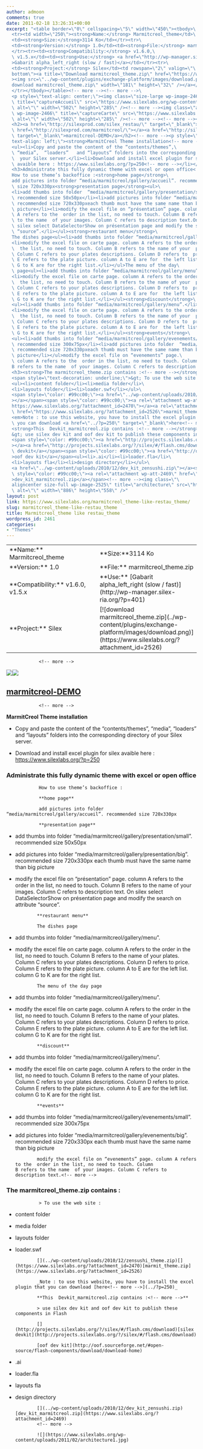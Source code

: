 ```yaml
---
author: admoon
comments: true
date: 2011-02-18 13:26:31+00:00
excerpt: "<table border=\"0\" cellspacing=\"5\" width=\"450\"><tbody>\
  <tr><td width=\"250\"><strong>Name:</strong> Marmitcreol_theme</td>\
  <td><strong>Size:</strong>3114 Ko</td></tr><tr>\
  <td><strong>Version:</strong> 1.0</td><td><strong>File:</strong> marmitcreol_theme.zip</td>\
  </tr><tr><td><strong>Compatibility:</strong> v1.6.0,\
  \ v1.5.x</td><td><strong>Use:</strong> <a href=\"http://wp-manager.silex-ria.org/?p=401\"\
  >Gabarit alpha_left_right (slow / fast)</a></td></tr><tr>\
  <td><strong>Project:</strong> Silex</td><td rowspan=\"2\" valign=\"\
  bottom\"><a title=\"Download marmitcreol_theme.zip\" href=\"https://www.silexlabs.org/?attachment_id=2526\"\
  ><img src=\"../wp-content/plugins/exchange-platform/images/download.png\" alt=\"\
  download marmitcreol_theme.zip\" width=\"181\" height=\"32\" /></a></td>\
  </tr></tbody></table><!-- more --><!-- more -->\
  <p style=\"text-align: center;\"><img class=\"size-large wp-image-2465 aligncenter\"\
  \ title=\"captureAccueil\" src=\"https://www.silexlabs.org/wp-content/uploads/2011/02/captureAccueil-copie1-1024x582.jpg\"\
  \ alt=\"\" width=\"502\" height=\"285\" /><!-- more --><img class=\"aligncenter size-large\
  \ wp-image-2466\" title=\"captureCarte\" src=\"https://www.silexlabs.org/wp-content/uploads/2011/02/captureCarte-copie1-1024x582.jpg\"\
  \ alt=\"\" width=\"502\" height=\"285\" /><!-- more --><!-- more --><!-- more --></p>\
  <h2><a href=\"http://silexprod.com/silex_restau/\" target=\"_blank\"></a><a\
  \ href=\"http://silexprod.com/marmitcreol/\"></a><a href=\"http://silexprod.com/marmitcreol/\"\
  \ target=\"_blank\">marmitcreol-DEMO</a></h2><!-- more --><p style=\"\
  text-align: left;\"><strong>MarmitCreol Theme installation<!-- more --></strong></p>\
  <ul><li>Copy and paste the content of the “contents/themes”,\
  \ “media”,  “loaders”   and “layouts” folders into the corresponding directory of\
  \  your Silex server.</li><li>Download and install excel plugin for silex\
  \ avaible here : https://www.silexlabs.org/?p=250<!-- more --></li></ul>\
  <h3>Administrate this fully dynamic theme with excel or open office<!-- more --></h3>\
  How to use theme’s backoffice :<strong>home page</strong>\
  add pictures into folder “media/marmitcreol/gallery/accueil”. recommended\
  \ size 720x330px<strong>presentation page</strong><ul>\
  <li>add thumbs into folder  “media/marmitcreol/gallery/presentation/small”.\
  \ recommended size 50x50px</li><li>add pictures into folder “media/marmitcreol/gallery/presentation/big”.\
  \ recommended size 720x330pxeach thumb must have the same name than big\
  \ picture</li><li>modify the excel file on “présentation” page. column\
  \ A refers to the  order in the list, no need to touch. Column B refers\
  \ to the name  of your images. Column C refers to description text.On\
  \ silex select DataSelectorShow on présentation page and modify the search on attribute\
  \ “source”.</li></ul><strong>restaurant menu</strong>\
  The dishes page<ul><li>add thumbs into folder “media/marmitcreol/gallery/menu”.</li>\
  <li>modify the excel file on carte page. column A refers to the order in\
  \  the list, no need to touch. Column B refers to the name of your  plates.\
  \ Column C refers to your plates descriptions. Column D refers to  price. Column\
  \ E refers to the plate picture. column A to E are for  the left list. column\
  \ G to K are for the right list.</li></ul>The menu of the day\
  \ page<ul><li>add thumbs into folder “media/marmitcreol/gallery/menu”.</li>\
  <li>modify the excel file on carte page. column A refers to the order in\
  \  the list, no need to touch. Column B refers to the name of your  plates.\
  \ Column C refers to your plates descriptions. Column D refers to  price. Column\
  \ E refers to the plate picture. column A to E are for  the left list. column\
  \ G to K are for the right list.</li></ul><strong>discount</strong>\
  <ul><li>add thumbs into folder “media/marmitcreol/gallery/menu”.</li>\
  <li>modify the excel file on carte page. column A refers to the order in\
  \  the list, no need to touch. Column B refers to the name of your  plates.\
  \ Column C refers to your plates descriptions. Column D refers to  price. Column\
  \ E refers to the plate picture. column A to E are for  the left list. column\
  \ G to K are for the right list.</li></ul><strong>events</strong>\
  <ul><li>add thumbs into folder “media/marmitcreol/gallery/evenements/small”.\
  \ recommended size 300x75px</li><li>add pictures into folder  “media/marmitcreol/gallery/evenements/big”.\
  \ recommended size 720x330pxeach thumb must have the same name than big\
  \ picture</li></ul>modify the excel file on “evenements” page.\
  \ column A refers to the  order in the list, no need to touch. Column \
  B refers to the name  of your images. Column C refers to description text.<!-- more -->\
  <h3><strong>The marmitcreol_theme.zip contains :<!-- more --></strong></h3>\
  <span style=\"text-decoration: underline;\">&gt; To use the web site :</span>\
  <ul><li>content folder</li><li>media folder</li>\
  <li>layouts folder</li><li>loader.swf</li></ul>\
  <span style=\"color: #99cc00;\"><a href=\"../wp-content/uploads/2010/12/zensushi_theme.zip\"\
  ></a></span><span style=\"color: #99cc00;\"><a rel=\"attachment wp-att-2470\" href=\"\
  https://www.silexlabs.org/?attachment_id=2470\"></a><a rel=\"attachment wp-att-2526\"\
  \ href=\"https://www.silexlabs.org/?attachment_id=2526\">marmit_theme.zip</a></span>\
  <em>Note : to use this website, you have to install the excel plugin that\
  \ you can download <a href=\"../?p=250\" target=\"_blank\">here<!-- more --></a></em>\
  <strong>This  Devkit_marmitcreol.zip contains :<!-- more --></strong>\
  &gt; use silex dev kit and oof dev kit to publish these components in Flash\
  <span style=\"color: #99cc00;\"><a href=\"http://projects.silexlabs.org/?/silex/#/flash.cms/download\"\
  ></a><a href=\"http://projects.silexlabs.org/?/silex/#/flash.cms/download\">silex\
  \ devkit</a></span><span style=\"color: #99cc00;\"><a href=\"http://oof.sourceforge.net/#open-source/flash-components/download/download-home\"\
  >oof dev kit</a></span><ul><li>.ai</li><li>loader.fla</li>\
  <li>layouts fla</li><li>design directory</li></ul>\
  <a href=\"../wp-content/uploads/2010/12/dev_kit_zensushi.zip\"></a><span\
  \ style=\"color: #99cc00;\"><a rel=\"attachment wp-att-2469\" href=\"https://www.silexlabs.org/?attachment_id=2469\"\
  >dev_kit_marmitcreol.zip</a></span><!-- more --><img class=\"\
  aligncenter size-full wp-image-2525\" title=\"architecture\" src=\"https://www.silexlabs.org/wp-content/uploads/2011/02/architecture1.jpg\"\
  \ alt=\"\" width=\"886\" height=\"558\" />"
layout: post
link: https://www.silexlabs.org/marmitcreol_theme-like-restau_theme/
slug: marmitcreol_theme-like-restau_theme
title: Marmitcreol_theme like restau_theme
wordpress_id: 2461
categories:
- "Themes"
---
```


<table cellspacing="5" border="0" width="450" >
				<tbody >
				<tr >

<td width="250" >**Name:** Marmitcreol_theme
</td>

<td >**Size:**3114 Ko
</td>
				</tr>
				<tr >

<td >**Version:** 1.0
</td>

<td >**File:** marmitcreol_theme.zip
</td>
				</tr>
				<tr >

<td >**Compatibility:** v1.6.0, v1.5.x
</td>

<td >**Use:** [Gabarit alpha_left_right (slow / fast)](http://wp-manager.silex-ria.org/?p=401)
</td>
				</tr>
				<tr >

<td >**Project:** Silex
</td>

<td rowspan="2" valign="bottom" >[![download marmitcreol_theme.zip](../wp-content/plugins/exchange-platform/images/download.png)](https://www.silexlabs.org/?attachment_id=2526)
</td>
				</tr>
				</tbody>
				</table>
				<!-- more -->

				<!-- more -->


![](https://www.silexlabs.org/wp-content/uploads/2011/02/captureAccueil-copie1-1024x582.jpg)<!-- more -->![](https://www.silexlabs.org/wp-content/uploads/2011/02/captureCarte-copie1-1024x582.jpg)<!-- more --><!-- more --><!-- more -->





## [](http://silexprod.com/silex_restau/)[](http://silexprod.com/marmitcreol/)[marmitcreol-DEMO](http://silexprod.com/marmitcreol/)


				<!-- more -->


**MarmitCreol Theme installation<!-- more -->**







  * Copy and paste the content of the “contents/themes”, “media”,  “loaders”   and “layouts” folders into the corresponding directory of  your Silex server.


  * Download and install excel plugin for silex avaible here : https://www.silexlabs.org/?p=250<!-- more -->




### Administrate this fully dynamic theme with excel or open office<!-- more -->


				How to use theme’s backoffice :

				**home page**

				add pictures into folder “media/marmitcreol/gallery/accueil”. recommended size 720x330px

				**presentation page**




  * add thumbs into folder  “media/marmitcreol/gallery/presentation/small”. recommended size 50x50px


  * add pictures into folder “media/marmitcreol/gallery/presentation/big”. recommended size 720x330px
				each thumb must have the same name than big picture


  * modify the excel file on “présentation” page. column A refers to the  order in the list, no need to touch. Column 							B refers to the name  of your images. Column C refers to description text.
				On silex select DataSelectorShow on présentation page and modify the search on attribute “source”.


				**restaurant menu**

				The dishes page




  * add thumbs into folder “media/marmitcreol/gallery/menu”.


  * modify the excel file on carte page. column A refers to the order in  the list, no need to touch. Column B refers to the name of your 					 plates. Column C refers to your plates descriptions. Column D refers to  price. Column E refers to the plate picture. column A 				to E are for  the left list. column G to K are for the right list.


				The menu of the day page


  * add thumbs into folder “media/marmitcreol/gallery/menu”.


  * modify the excel file on carte page. column A refers to the order in  the list, no need to touch. Column B refers to the name of your 					 plates. Column C refers to your plates descriptions. Column D refers to  price. Column E refers to the plate picture. column A 				to E are for  the left list. column G to K are for the right list.


				**discount**




  * add thumbs into folder “media/marmitcreol/gallery/menu”.


  * modify the excel file on carte page. column A refers to the order in  the list, no need to touch. Column B refers to the name of your 					 plates. Column C refers to your plates descriptions. Column D refers to  price. Column E refers to the plate picture. column A 				to E are for  the left list. column G to K are for the right list.


				**events**




  * add thumbs into folder “media/marmitcreol/gallery/evenements/small”. recommended size 300x75px


  * add pictures into folder  “media/marmitcreol/gallery/evenements/big”. recommended size 720x330px
				each thumb must have the same name than big picture


				modify the excel file on “evenements” page. column A refers to the  order in the list, no need to touch. Column 								B refers to the name  of your images. Column C refers to description text.<!-- more -->


### **The marmitcreol_theme.zip contains :<!-- more -->**


				> To use the web site :




  * content folder


  * media folder


  * layouts folder


  * loader.swf


				[](../wp-content/uploads/2010/12/zensushi_theme.zip)[](https://www.silexlabs.org/?attachment_id=2470)[marmit_theme.zip](https://www.silexlabs.org/?attachment_id=2526)

				_Note : to use this website, you have to install the excel plugin that you can download [here<!-- more -->](../?p=250)_

				**This  Devkit_marmitcreol.zip contains :<!-- more -->**

				> use silex dev kit and oof dev kit to publish these components in Flash

				[](http://projects.silexlabs.org/?/silex/#/flash.cms/download)[silex devkit](http://projects.silexlabs.org/?/silex/#/flash.cms/download)

				[oof dev kit](http://oof.sourceforge.net/#open-source/flash-components/download/download-home)




  * .ai


  * loader.fla


  * layouts fla


  * design directory


				[](../wp-content/uploads/2010/12/dev_kit_zensushi.zip)[dev_kit_marmitcreol.zip](https://www.silexlabs.org/?attachment_id=2469)
				<!-- more -->

				![](https://www.silexlabs.org/wp-content/uploads/2011/02/architecture1.jpg)

